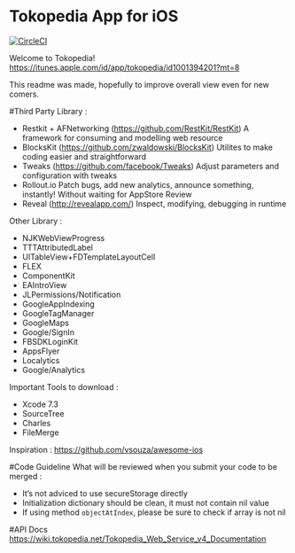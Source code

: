 # Tokopedia App for iOS

[![CircleCI](https://circleci.com/gh/tokopedia/ios-tokopedia/tree/release.svg?style=svg)](https://circleci.com/gh/tokopedia/ios-tokopedia/tree/release)

Welcome to Tokopedia!
https://itunes.apple.com/id/app/tokopedia/id1001394201?mt=8

This readme was made, hopefully to improve overall view even for new comers.

#Third Party Library :
- Restkit + AFNetworking (https://github.com/RestKit/RestKit)
A framework for consuming and modelling web resource
- BlocksKit (https://github.com/zwaldowski/BlocksKit)
Utilites to make coding easier and straightforward
- Tweaks (https://github.com/facebook/Tweaks)
Adjust parameters and configuration with tweaks
- Rollout.io
Patch bugs, add new analytics, announce something, instantly! Without waiting for AppStore Review
- Reveal (http://revealapp.com/)
Inspect, modifying, debugging in runtime

Other Library :
- NJKWebViewProgress
- TTTAttributedLabel
- UITableView+FDTemplateLayoutCell
- FLEX
- ComponentKit
- EAIntroView
- JLPermissions/Notification
- GoogleAppIndexing
- GoogleTagManager
- GoogleMaps
- Google/SignIn
- FBSDKLoginKit
- AppsFlyer
- Localytics
- Google/Analytics

Important Tools to download :
- Xcode 7.3
- SourceTree
- Charles
- FileMerge


Inspiration : https://github.com/vsouza/awesome-ios

#Code Guideline 
What will be reviewed when you submit your code to be merged : 
- It’s not adviced to use secureStorage directly
- Initialization dictionary should be clean, it must not contain nil value
- If using method `objectAtIndex`, please be sure to check if array is not nil

#API Docs 
https://wiki.tokopedia.net/Tokopedia_Web_Service_v4_Documentation


